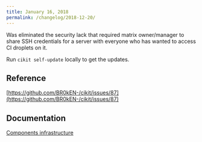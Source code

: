 ```yaml
---
title: January 16, 2018
permalink: /changelog/2018-12-20/
---
```


Was eliminated the security lack that required matrix owner/manager to share SSH credentials for a server with everyone who has wanted to access CI droplets on it.

Run `cikit self-update` locally to get the updates.

## Reference

[https://github.com/BR0kEN-/cikit/issues/87](https://github.com/BR0kEN-/cikit/issues/87)

## Documentation

[Components infrastructure](/documentation/hosts-manager/infrastructure)
